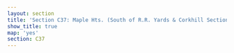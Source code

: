 ```yaml
---
layout: section
title: 'Section C37: Maple Hts. (South of R.R. Yards & Corkhill Section)'
show_title: true
map: 'yes'
section: C37
---
```

